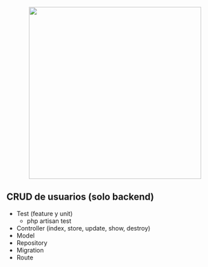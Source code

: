 <p align="center"><a href="https://laravel.com" target="_blank"><img src="https://raw.githubusercontent.com/laravel/art/master/logo-lockup/5%20SVG/2%20CMYK/1%20Full%20Color/laravel-logolockup-cmyk-red.svg" width="400"></a></p>

## CRUD de usuarios (solo backend)

- Test (feature y unit)
    * php artisan test
- Controller (index, store, update, show, destroy)
- Model
- Repository
- Migration
- Route